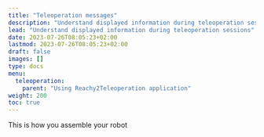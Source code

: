 ```yaml
---
title: "Teleoperation messages"
description: "Understand displayed information during teleoperation sessions"
lead: "Understand displayed information during teleoperation sessions"
date: 2023-07-26T08:05:23+02:00
lastmod: 2023-07-26T08:05:23+02:00
draft: false
images: []
type: docs
menu:
  teleoperation:
    parent: "Using Reachy2Teleoperation application"
weight: 200
toc: true
---
```


This is how you assemble your robot